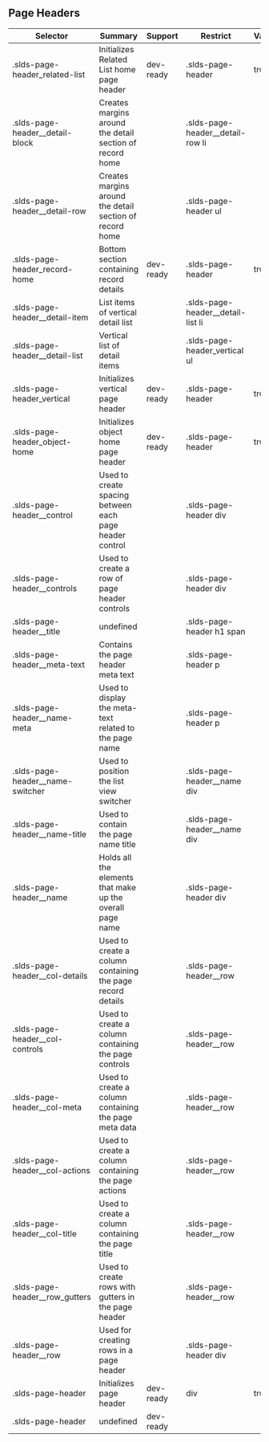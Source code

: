

## Page Headers

| Selector | Summary | Support | Restrict | Variant | Modifier |
|-------|-------|-------|-------|-------|-------|
| .slds-page-header_related-list | Initializes Related List home page header | dev-ready | .slds-page-header | true |   |
| .slds-page-header__detail-block | Creates margins around the detail section of record home |   | .slds-page-header__detail-row li |   |   |
| .slds-page-header__detail-row | Creates margins around the detail section of record home |   | .slds-page-header ul |   |   |
| .slds-page-header_record-home | Bottom section containing record details | dev-ready | .slds-page-header | true |   |
| .slds-page-header__detail-item | List items of vertical detail list |   | .slds-page-header__detail-list li |   |   |
| .slds-page-header__detail-list | Vertical list of detail items |   | .slds-page-header_vertical ul |   |   |
| .slds-page-header_vertical | Initializes vertical page header | dev-ready | .slds-page-header | true |   |
| .slds-page-header_object-home | Initializes object home page header | dev-ready | .slds-page-header | true |   |
| .slds-page-header__control | Used to create spacing between each page header control |   | .slds-page-header div |   |   |
| .slds-page-header__controls | Used to create a row of page header controls |   | .slds-page-header div |   |   |
| .slds-page-header__title | undefined |   | .slds-page-header h1 span |   |   |
| .slds-page-header__meta-text | Contains the page header meta text |   | .slds-page-header p |   |   |
| .slds-page-header__name-meta | Used to display the meta-text related to the page name |   | .slds-page-header p |   |   |
| .slds-page-header__name-switcher | Used to position the list view switcher |   | .slds-page-header__name div |   |   |
| .slds-page-header__name-title | Used to contain the page name title |   | .slds-page-header__name div |   |   |
| .slds-page-header__name | Holds all the elements that make up the overall page name |   | .slds-page-header div |   |   |
| .slds-page-header__col-details | Used to create a column containing the page record details |   | .slds-page-header__row |   |   |
| .slds-page-header__col-controls | Used to create a column containing the page controls |   | .slds-page-header__row |   |   |
| .slds-page-header__col-meta | Used to create a column containing the page meta data |   | .slds-page-header__row |   |   |
| .slds-page-header__col-actions | Used to create a column containing the page actions |   | .slds-page-header__row |   |   |
| .slds-page-header__col-title | Used to create a column containing the page title |   | .slds-page-header__row |   |   |
| .slds-page-header__row_gutters | Used to create rows with gutters in the page header |   | .slds-page-header__row |   |   |
| .slds-page-header__row | Used for creating rows in a page header |   | .slds-page-header div |   |   |
| .slds-page-header | Initializes page header | dev-ready | div | true |   |
| .slds-page-header | undefined | dev-ready |   |   |   |